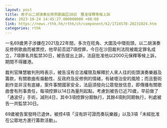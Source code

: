 ```yaml
---
layout: post
title: 男子以二胡演奏反修例歌曲囚30日　獲准保釋等候上訴
date: 2023-10-24 14:45:27.000000000 +08:00
link: https://news.rthk.hk/rthk/ch/component/k2/1724570-20231024.htm
categories: rthk
---
```


一名69歲男子涉嫌在2021及22年間，多次在旺角、大圍及中環街頭，以二胡演奏反修例歌曲而被票控，他早前否認7項控罪，今日在沙田裁判法院被裁定罪名成立，7項罪名共監禁30日，被告提出上訴，法庭批准他以2000元保釋等候上訴，期間不得離港。

裁判官陳慧敏判刑時表示，被告沒有合法權限及解釋於人來人往的街頭演奏樂器及籌款，有關歌曲有煽動性、反政府及反修例的情緒，有破壞治安的風險；而且藝術創作並非沒有底線，案件事關國家安全，法庭須發向公眾發放信息，即傳播有關歌曲會有刑事責任，每項控罪以14日為量刑起點，考慮到被告已近70歲，早前做了「通波仔」手術，減刑4日，其中3項控罪分期執行，其餘4項則同期執行，判處被告一共監禁30日。

69歲被告案發時已退休，被控4項「沒有許可證而奏玩樂器」以及3項「未經批准在公眾地方進行籌款活動」。
